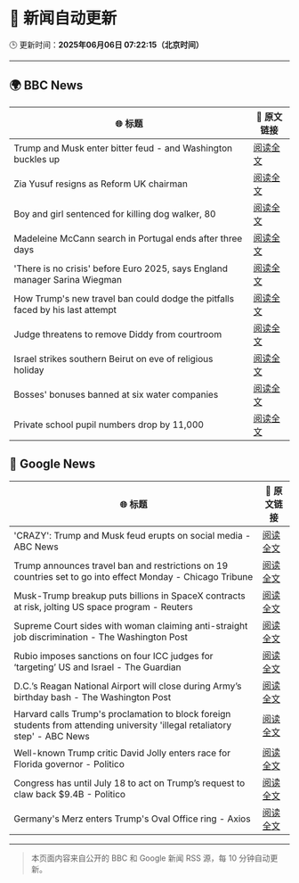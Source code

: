 # 🧠 新闻自动更新

🕒 更新时间：**2025年06月06日 07:22:15（北京时间）**

---

## 🌍 BBC News

| 🌐 标题 | 🔗 原文链接 |
|--------|-------------|
| Trump and Musk enter bitter feud - and Washington buckles up | [阅读全文](https://www.bbc.com/news/articles/c3wd2215q08o) |
| Zia Yusuf resigns as Reform UK chairman | [阅读全文](https://www.bbc.com/news/articles/cq54p9epdg6o) |
| Boy and girl sentenced for killing dog walker, 80 | [阅读全文](https://www.bbc.com/news/articles/czxy2npz7d5o) |
| Madeleine McCann search in Portugal ends after three days | [阅读全文](https://www.bbc.com/news/articles/c5ye8ljv1q7o) |
| 'There is no crisis' before Euro 2025, says England manager Sarina Wiegman | [阅读全文](https://www.bbc.com/sport/football/articles/cp92pjg020yo) |
| How Trump's new travel ban could dodge the pitfalls faced by his last attempt | [阅读全文](https://www.bbc.com/news/articles/cd7gp8l1241o) |
| Judge threatens to remove Diddy from courtroom | [阅读全文](https://www.bbc.com/news/articles/ckgqp4pg3jwo) |
| Israel strikes southern Beirut on eve of religious holiday | [阅读全文](https://www.bbc.com/news/articles/c3v52241eyvo) |
| Bosses' bonuses banned at six water companies | [阅读全文](https://www.bbc.com/news/articles/cdxvpr4qkyxo) |
| Private school pupil numbers drop by 11,000 | [阅读全文](https://www.bbc.com/news/articles/c2lk2p7wpr4o) |

## 📰 Google News

| 🌐 标题 | 🔗 原文链接 |
|--------|-------------|
| 'CRAZY': Trump and Musk feud erupts on social media - ABC News | [阅读全文](https://news.google.com/rss/articles/CBMipAFBVV95cUxQLUI2aGgxS1YzMDFib1VFMTQ5cVFudjdfRmM4bFBMZkxUYXgzbXR2U1ZEMm5HSU0wN3N4aU40NDBJdk9Samh4cnFGdW1tS2FOYWxGbV90N3JBZVBGQVFGRTRVcWRoeEZ1Y2JfX1lGUmZ6NG16cDJSSHl4bndDdHdLdVR2QkRLODJCSW5IUnB0ZTd5UWFYMkVpaHkxVzYxUjdNTFBmSQ?oc=5) |
| Trump announces travel ban and restrictions on 19 countries set to go into effect Monday - Chicago Tribune | [阅读全文](https://news.google.com/rss/articles/CBMia0FVX3lxTFBFVlN1ZnI5RW1NalVwd1RBZ01YTmVrZ0ZJa3pVdEtCeGFpN0g2WUdNYldiaVJUT3kydnZOcElhdlVraHlBQ2hBU0pqdGVlQ095V3N3UjhsdV9CUGxCckpGcXR4b0FpUEVhQU5j?oc=5) |
| Musk-Trump breakup puts billions in SpaceX contracts at risk, jolting US space program - Reuters | [阅读全文](https://news.google.com/rss/articles/CBMi2AFBVV95cUxOUV9iakl4YWl1NWRMMnJoUVNVdzBBQVRZMWx3aTFDTGNCN3VVSE1ELS00ajNvUkJYUlBEbGs0LUJHanlSaWIzM1d1SjRYQ25VQXd1OUttVmxRR2NvRXpJRFpZeS1qT3NfTFZvMFpibW54dm9rVmdEZjhFQnA5SVMzNnpZNFRPZEZQLVZJNUhsTkQ3UlMyOWY1UkY3NWVtVFpGUXhRUnRxaU9MMVFuaTdhbTlMN1BGajNxZnphUVRVa0lDMWU3Z3l1MThUclhORGQyMG5XSjllNVA?oc=5) |
| Supreme Court sides with woman claiming anti-straight job discrimination - The Washington Post | [阅读全文](https://news.google.com/rss/articles/CBMioAFBVV95cUxPMXVka2YzR0w5QTRJdGY1aUhmVERmUk5GWXdmOURhcW9UYWFpQzNXR3dhdnhHNUpVY2YwQk5XUVNtaDk0UE1uVXJYd0pBXzhSZjJQTHdVU0J4WlhndDRBUmNvNmktOGI2ZWVtVVJOdFlDSHZtbzVfWVpfQm9FV2tUbXM0dmUtUjk1d3NYd2o0U1RDZVVlVlBKaXJ6Q0dwNXNZ?oc=5) |
| Rubio imposes sanctions on four ICC judges for ‘targeting’ US and Israel - The Guardian | [阅读全文](https://news.google.com/rss/articles/CBMilwFBVV95cUxPWDM5V2JwcU1Kb0pTWFRwM3A2UDBsVVhxb0ViYjZkelNXUXc1Ym52QmRMRlNEanpXNERyUV85TzdqMjFVUFVRQktFa2hYYnpsM1JfSEl5Z0JQYkZfdXF6YW5QRG1oUjlpQUQ3TlRPZGFHMUZMQmd2UzNvTk9RbGlQc215OGZsRXJWVW53M3d3aEd5RXNjcWRj?oc=5) |
| D.C.’s Reagan National Airport will close during Army’s birthday bash - The Washington Post | [阅读全文](https://news.google.com/rss/articles/CBMimgFBVV95cUxPWEJoZG5EM0RLNkxpbFlvbW50VzhHQUVRZDFEMks2NGx6dzFmMXEwMUZnb25pQm1zZzhDTkxUdGNMb0JXS3Ywcl9YREhFUTNYVXgta1RSaU9nYXY5ZnZhOEppOTNaM1VaSUtlWlhGNXQ3Snctck1MR2duYjY2T3dzTzlJbXdFQlJnYkRQMTRLQnA1YUJVZGdLX293?oc=5) |
| Harvard calls Trump's proclamation to block foreign students from attending university 'illegal retaliatory step' - ABC News | [阅读全文](https://news.google.com/rss/articles/CBMiuAFBVV95cUxQMlFUVnNwTzAzbnQyd1BJZi04bDNIUEFXd1l0aGp6QWtFU1hKMnhhQjJRTDVwNGE3cWxxM2dnb2RzNXpySlZqeFZOTHNnNldqX1pIcU5sbXhISHBiZ3E5eTIyS1QwRjExX2hPcTVwTFVsYnhWRjZyQ1U5TEYzSW9JdGxTeTU1V3h1TGVwQm5RalB0UnVBQU5Pa2ZmVDdnOHdUNVpkaWFtMUFfTEc0QWhpVmJHaG8wbUpv0gG-AUFVX3lxTE9IWUlOVnQ2SmdJQ0YxLUFWalBQdkdyLTU4YkhQUkRvRE16bzJOckM0LWstNVFtb0xfTVByM1dfNTQ5VVUwN2NNVm1JY0VPVWd2c3RFUDdCYk9QY3VBeGxTR1hNQWJFQ05Hb1Nma1pTRzk5MkotdE90Q3AwRWIzVURsTHZXYjFJWktwRHE1RW5lRUNEQjBybGE5b0lzWG1jTXhsVGFmdTE0NHJRMnhfbDBJSm9pVFZRVkd6TF9Bdnc?oc=5) |
| Well-known Trump critic David Jolly enters race for Florida governor - Politico | [阅读全文](https://news.google.com/rss/articles/CBMilAFBVV95cUxPbXNVOTV2QjY5SFY4MlZ3YVpBRzY3WUVUUzZNQlNKOVp6bjFpc291X0hKbFlIdkdXbEN3OEcwR3lIbU13RVNTS05IeUhjdndCc3Z2YUdrNmlIc01CQlhzSUFYRFVXQTd1Wm1xcVN1VTJOWXV2SHE1Q01kNmJsR1o0TFFUcTgxaGVRMVhxb2FYVmhoMXNZ?oc=5) |
| Congress has until July 18 to act on Trump’s request to claw back $9.4B - Politico | [阅读全文](https://news.google.com/rss/articles/CBMi0gFBVV95cUxQYnFLc1Z1alVXazVQdzFhVU04SWI4amttbVZKSGZ3LTQ5d2I0eDZMMkRBcm9CMDE0cDBWVVE0SnBVN3g5aVprV3BXbGxRVWo0M282cndRR01fc1RLYUFhVXlOeVVuZ0RGc3FOSnJSbXdNQ3JWTWVWdVFkY1laNDRUcXpLeGhld243NVE0elNodzg1ZlVObVRtbXdqcWJxWjdLMUVCWXFaVmlpeGZ5MENpeE9TZURNanNmTGNVOE1LM2ZfMEZQNXQwTDVfdThXRU5mTkE?oc=5) |
| Germany's Merz enters Trump's Oval Office ring - Axios | [阅读全文](https://news.google.com/rss/articles/CBMie0FVX3lxTE9FRmJ0MmFUazc0TzVTUXpIaHpzaUctQjNCcGdvQUdJVm94VmpNZG5hWTVsNlFMbDF2MWdtNGZRZnVubkJLUU5BZHBsNUlaUlJfbTRGYW9DWDFyRmlEX1cteC00TFFkQjNfZm9sQVhnd1A1U0hzR2hOaGZCTQ?oc=5) |

---
> 本页面内容来自公开的 BBC 和 Google 新闻 RSS 源，每 10 分钟自动更新。